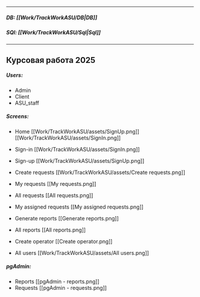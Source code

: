 
___
##### DB: [[Work/TrackWorkASU/DB|DB]]
##### SQl: [[Work/TrackWorkASU/Sql|Sql]]
___
## Курсовая работа 2025
##### Users:
- Admin
- Client
- ASU_staff

##### Screens:
- Home [[Work/TrackWorkASU/assets/SignUp.png]] [[Work/TrackWorkASU/assets/SignIn.png]]
- Sign-in [[Work/TrackWorkASU/assets/SignIn.png]]
- Sign-up [[Work/TrackWorkASU/assets/SignUp.png]]

- Create requests [[Work/TrackWorkASU/assets/Create requests.png]]
- My requests [[My requests.png]]
- All requests [[All requests.png]]
- My assigned requests [[My assigned requests.png]]
- Generate reports [[Generate reports.png]]
- All reports [[All reports.png]]
- Create operator [[Create operator.png]]
- All users [[Work/TrackWorkASU/assets/All users.png]]

##### pgAdmin:
- Reports [[pgAdmin - reports.png]]
- Requests [[pgAdmin - requests.png]]
